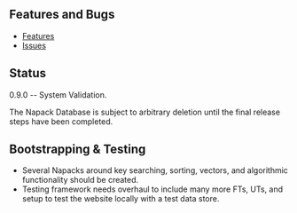 Features and Bugs
-----------------
* [Features](https://github.com/GuMiner/napack/issues)
* [Issues](https://github.com/GuMiner/napack/issues)

Status
------
0.9.0 -- System Validation.

The Napack Database is subject to arbitrary deletion until the final release steps have been completed.

Bootstrapping & Testing
-----------------------
* Several Napacks around key searching, sorting, vectors, and algorithmic functionality should be created.
* Testing framework needs overhaul to include many more FTs, UTs, and setup to test the website locally with a test data store.
